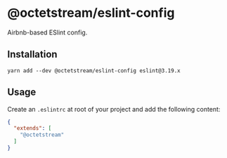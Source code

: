 # @octetstream/eslint-config

Airbnb-based ESlint config.

## Installation

```
yarn add --dev @octetstream/eslint-config eslint@3.19.x
```

## Usage

Create an `.eslintrc` at root of your project and add the following content:

```json
{
  "extends": [
    "@octetstream"
  ]
}
```
